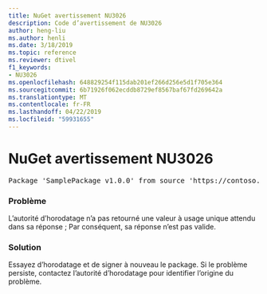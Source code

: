```yaml
---
title: NuGet avertissement NU3026
description: Code d’avertissement de NU3026
author: heng-liu
ms.author: henli
ms.date: 3/18/2019
ms.topic: reference
ms.reviewer: dtivel
f1_keywords:
- NU3026
ms.openlocfilehash: 648829254f115dab201ef266d256e5d1f705e364
ms.sourcegitcommit: 6b71926f062ecddb8729ef8567baf67fd269642a
ms.translationtype: MT
ms.contentlocale: fr-FR
ms.lasthandoff: 04/22/2019
ms.locfileid: "59931655"
---
```

# <a name="nuget-warning-nu3026"></a>NuGet avertissement NU3026

<pre>Package 'SamplePackage v1.0.0' from source 'https://contoso.com/index.json': The timestamp response is invalid. Nonces did not match.</pre>

### <a name="issue"></a>Problème

L’autorité d’horodatage n’a pas retourné une valeur à usage unique attendu dans sa réponse ; Par conséquent, sa réponse n’est pas valide.


### <a name="solution"></a>Solution

Essayez d’horodatage et de signer à nouveau le package. Si le problème persiste, contactez l’autorité d’horodatage pour identifier l’origine du problème.